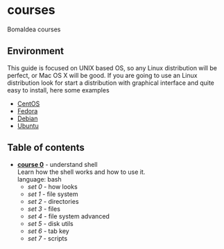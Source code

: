 # courses
BomaIdea courses

## Environment

This guide is focused on UNIX based OS, so any Linux distribution will be perfect, or Mac OS X will
be good. If you are going to use an Linux distribution look for start a distribution with graphical
interface and quite easy to install, here some examples

- [CentOS](https://www.centos.org)
- [Fedora](https://getfedora.org)
- [Debian](https://www.debian.org)
- [Ubuntu](https://www.ubuntu.com)

## Table of contents

- **[course 0](course0-shell/course0.md)** - understand shell  
Learn how the shell works and how to use it.  
language: bash
    - _set 0_ - how looks
    - _set 1_ - file system
    - _set 2_ - directories
    - _set 3_ - files
    - _set 4_ - file system advanced
    - _set 5_ - disk utils
    - _set 6_ - tab key
    - _set 7_ - scripts
